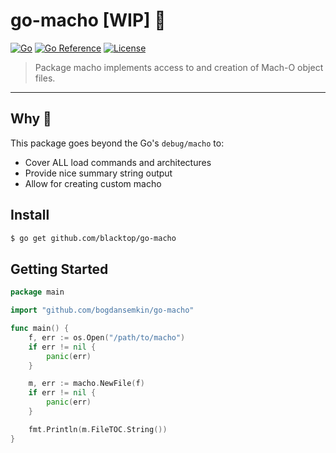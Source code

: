 
# go-macho [WIP] 🚧

[![Go](https://github.com/bogdansemkin/go-macho/workflows/Go/badge.svg?branch=master)](https://github.com/bogdansemkin/go-macho/actions) [![Go Reference](https://pkg.go.dev/badge/github.com/bogdansemkin/go-macho.svg)](https://pkg.go.dev/github.com/bogdansemkin/go-macho) [![License](http://img.shields.io/:license-mit-blue.svg)](http://doge.mit-license.org)

> Package macho implements access to and creation of Mach-O object files.

---

## Why 🤔

This package goes beyond the Go's `debug/macho` to:

- Cover ALL load commands and architectures
- Provide nice summary string output
- Allow for creating custom macho

## Install

```bash
$ go get github.com/blacktop/go-macho
```

## Getting Started

```go
package main

import "github.com/bogdansemkin/go-macho"

func main() {
    f, err := os.Open("/path/to/macho")
    if err != nil {
        panic(err)
    }

    m, err := macho.NewFile(f)
    if err != nil {
        panic(err)
    }

    fmt.Println(m.FileTOC.String())
}
```
